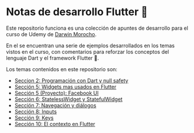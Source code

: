 # Notas de desarrollo Flutter 📔

Este repositorio funciona es una colección de apuntes de desarrollo para el curso de Udemy de [Darwin Morocho](https://www.udemy.com/course/flutter-desde-cero-darwin-morocho/).

En el se encuentran una serie de ejemplos desarrollados en los temas vistos en el curso, con comentarios para reforzar los conceptos del lenguaje Dart y el framework Flutter 📱.

Los temas contenidos en este repositorio son:

* [Seccion 2: Programación con Dart y null safety](https://github.com/ArturoDLG/notas_flutter/tree/main/seccion_2)
* [Sección 5: Widgets mas usados en Flutter](https://github.com/ArturoDLG/notas_flutter/tree/main/seccion_5)
* [Sección 5 (Proyecto): Facebook UI](https://github.com/ArturoDLG/notas_flutter/tree/main/facebook_ui)
* [Sección 6: StatelessWidget y StatefulWidget](https://github.com/ArturoDLG/notas_flutter/tree/main/seccion_6)
* [Sección 7: Navegación y diálogos](https://github.com/ArturoDLG/notas_flutter/tree/main/seccion_7)
* [Sección 8: Inputs](https://github.com/ArturoDLG/notas_flutter/tree/main/seccion_8)
* [Sección 9: Keys](https://github.com/ArturoDLG/notas_flutter/tree/main/seccion_9)
* [Sección 10: El contexto en Flutter](https://github.com/ArturoDLG/notas_flutter/tree/main/seccion_10)
